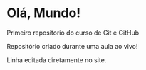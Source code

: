 # Olá, Mundo!
 Primeiro repositorio do curso de Git e GitHub

 Repositório criado durante uma aula ao vivo!

 Linha editada diretamente no site.
